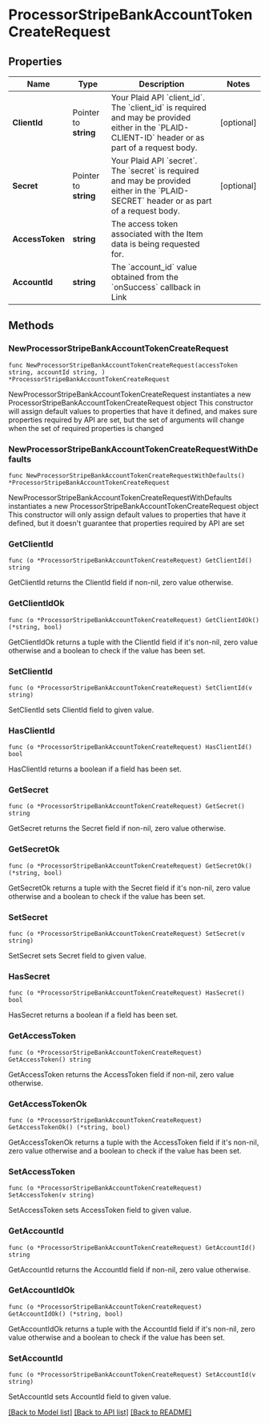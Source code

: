 # ProcessorStripeBankAccountTokenCreateRequest

## Properties

Name | Type | Description | Notes
------------ | ------------- | ------------- | -------------
**ClientId** | Pointer to **string** | Your Plaid API &#x60;client_id&#x60;. The &#x60;client_id&#x60; is required and may be provided either in the &#x60;PLAID-CLIENT-ID&#x60; header or as part of a request body. | [optional] 
**Secret** | Pointer to **string** | Your Plaid API &#x60;secret&#x60;. The &#x60;secret&#x60; is required and may be provided either in the &#x60;PLAID-SECRET&#x60; header or as part of a request body. | [optional] 
**AccessToken** | **string** | The access token associated with the Item data is being requested for. | 
**AccountId** | **string** | The &#x60;account_id&#x60; value obtained from the &#x60;onSuccess&#x60; callback in Link | 

## Methods

### NewProcessorStripeBankAccountTokenCreateRequest

`func NewProcessorStripeBankAccountTokenCreateRequest(accessToken string, accountId string, ) *ProcessorStripeBankAccountTokenCreateRequest`

NewProcessorStripeBankAccountTokenCreateRequest instantiates a new ProcessorStripeBankAccountTokenCreateRequest object
This constructor will assign default values to properties that have it defined,
and makes sure properties required by API are set, but the set of arguments
will change when the set of required properties is changed

### NewProcessorStripeBankAccountTokenCreateRequestWithDefaults

`func NewProcessorStripeBankAccountTokenCreateRequestWithDefaults() *ProcessorStripeBankAccountTokenCreateRequest`

NewProcessorStripeBankAccountTokenCreateRequestWithDefaults instantiates a new ProcessorStripeBankAccountTokenCreateRequest object
This constructor will only assign default values to properties that have it defined,
but it doesn't guarantee that properties required by API are set

### GetClientId

`func (o *ProcessorStripeBankAccountTokenCreateRequest) GetClientId() string`

GetClientId returns the ClientId field if non-nil, zero value otherwise.

### GetClientIdOk

`func (o *ProcessorStripeBankAccountTokenCreateRequest) GetClientIdOk() (*string, bool)`

GetClientIdOk returns a tuple with the ClientId field if it's non-nil, zero value otherwise
and a boolean to check if the value has been set.

### SetClientId

`func (o *ProcessorStripeBankAccountTokenCreateRequest) SetClientId(v string)`

SetClientId sets ClientId field to given value.

### HasClientId

`func (o *ProcessorStripeBankAccountTokenCreateRequest) HasClientId() bool`

HasClientId returns a boolean if a field has been set.

### GetSecret

`func (o *ProcessorStripeBankAccountTokenCreateRequest) GetSecret() string`

GetSecret returns the Secret field if non-nil, zero value otherwise.

### GetSecretOk

`func (o *ProcessorStripeBankAccountTokenCreateRequest) GetSecretOk() (*string, bool)`

GetSecretOk returns a tuple with the Secret field if it's non-nil, zero value otherwise
and a boolean to check if the value has been set.

### SetSecret

`func (o *ProcessorStripeBankAccountTokenCreateRequest) SetSecret(v string)`

SetSecret sets Secret field to given value.

### HasSecret

`func (o *ProcessorStripeBankAccountTokenCreateRequest) HasSecret() bool`

HasSecret returns a boolean if a field has been set.

### GetAccessToken

`func (o *ProcessorStripeBankAccountTokenCreateRequest) GetAccessToken() string`

GetAccessToken returns the AccessToken field if non-nil, zero value otherwise.

### GetAccessTokenOk

`func (o *ProcessorStripeBankAccountTokenCreateRequest) GetAccessTokenOk() (*string, bool)`

GetAccessTokenOk returns a tuple with the AccessToken field if it's non-nil, zero value otherwise
and a boolean to check if the value has been set.

### SetAccessToken

`func (o *ProcessorStripeBankAccountTokenCreateRequest) SetAccessToken(v string)`

SetAccessToken sets AccessToken field to given value.


### GetAccountId

`func (o *ProcessorStripeBankAccountTokenCreateRequest) GetAccountId() string`

GetAccountId returns the AccountId field if non-nil, zero value otherwise.

### GetAccountIdOk

`func (o *ProcessorStripeBankAccountTokenCreateRequest) GetAccountIdOk() (*string, bool)`

GetAccountIdOk returns a tuple with the AccountId field if it's non-nil, zero value otherwise
and a boolean to check if the value has been set.

### SetAccountId

`func (o *ProcessorStripeBankAccountTokenCreateRequest) SetAccountId(v string)`

SetAccountId sets AccountId field to given value.



[[Back to Model list]](../README.md#documentation-for-models) [[Back to API list]](../README.md#documentation-for-api-endpoints) [[Back to README]](../README.md)



